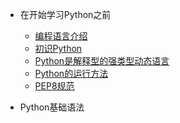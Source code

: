 - 在开始学习Python之前

    - [编程语言介绍](/before_learning_python/1.编程语言介绍.md)
    - [初识Python](/before_learning_python/2.初识Python.md)
    - [Python是解释型的强类型动态语言](/before_learning_python/3.Python是解释型的强类型动态语言.md)
    - [Python的运行方法](/before_learning_python/4.Python的运行方法.md)
    - [PEP8规范](/before_learning_python/5.PEP8规范.md)

- Python基础语法